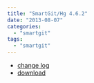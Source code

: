 ```yaml
---
title: "SmartGit/Hg 4.6.2"
date: "2013-08-07"
categories: 
  - "smartgit"
tags: 
  - "smartgit"
---
```


- [change log](http://www.syntevo.com/smartgithg/changelog.txt)
- [download](http://www.syntevo.com/smartgithg/download.html)
